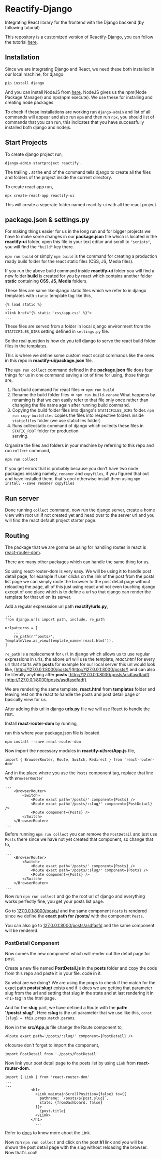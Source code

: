 # Reactify-Django
Integrating React library for the frontend with the Django backend (by following tutorial)

This repository is a customized version of [Reactify-Django](https://github.com/codingforentrepreneurs/Reactify-Django), you can follow the tutorial [here](https://www.youtube.com/watch?v=AHhQRHE8IR8).

## Installation
Since we are integrating Django and React, we need these both installed in our local machine, for django

```
pip install django
```

And you can install NodeJS from [here](https://nodejs.org/en/). NodeJS gives us the npm(Node Package 
Manager) and npx(npm execute). We use these for installing and creating node packages.

To check if these installations are working run `django-admin` and list of all commands will appear and also
run `npm` and then run `npx`, you should list of commands that you can run, this indicates that you have successfully installed both django and nodejs.

## Start Projects
To create django project run,

`django-admin startproject reactify .`

The trailing **.** at the end of the command tells django to create all the files and folders of the project 
inside the current directory.

To create react app run,

`npx create-react-app reactify-ui`

This will create a seperate folder named reactify-ui with all the react project.

## package.json & settings.py
For making things easier for us in the long run and for bigger projects we have to make some changes in our
**package.json** file which is located in the **reactify-ui** folder, open this file in your text editor and
scroll to `"scripts"`, you will find the `"build"` key there.

`npm run build` or simply `npm build` is the command for creating a production ready build folder for the 
react static files (CSS, JS, Media files).

If you run the above build command inside **reactify-ui** folder you will find a new folder **build** is 
created for you by react which contains another folder **static** containing **CSS, JS, Media** folders.

These files are same like django static files which we refer to in django templates with `static` template
tag like this,

```
{% load static %}
...
<link href="{% static 'css/app.css' %}">
...
```

These files are served from a folder in local django environment from the `STATICFILES_DIRS` setting defined 
in `settings.py` file.

So the real question is how do you tell django to serve the react build folder files in the templates.

This is where we define some custom react script commands like the ones in this repo in **reactify-ui/package.json** file.

The `npm run collect` command defined in the **package.json** file does four things for us in one command
saving a lot of time for using, those things are,

1. Run build command for react files => `npm run build`
2. Rename the build folder files => `npm run build-rename`
	What happens by renaming is that we can easily refer to that file only once rather than changing the file name again after running build command.
3. Copying the build folder files into django's `STATICFILES_DIRS` folder.
	`npm run copy-buildfiles` copies the files into respective folders inside `staticfiles` folder (we use staticfiles folder)
4. Runs collecstatic command of django which collects these files in `STATIC_ROOT` folder for production 	
	serving.

Organize the files and folders in your machine by referring to this repo and run `collect` command,

`npm run collect`

If you get errors that is probably because you don't have two node packages missing namely, `renamer` and 
`copyfiles`, if you figured that out and have installed them, that's cool otherwise install them using
`npm install --save renamer copyfiles`

## Run server
Done running `collect` command, now run the django server, create a home view with root url if not created
yet and head over to the server url and you will find the react default project starter page.

## Routing
The package that we are gonna be using for handling routes in react is [react-router-dom](https://github.com/ReactTraining/react-router#readme).

There are many other packages which can handle the same thing for us.

So using react-router-dom is very easy. We will be using it to handle post detail page, for 
example if user clicks on the link of the post from the posts list page we can simply route
the browser to the post detail page without reloading the page, all of this just using react
and not even touching django except of one place which is to define a url so that django can
render the template for that url on its server.

Add a regular expresssion url path **reactify/urls.py**,

```
...
from django.urls import path, include, re_path

urlpatterns = [
	...
    re_path(r'^posts/', TemplateView.as_view(template_name='react.html')),
]

```

`re_path` is a replacement for `url` in django which allows us to use regular expressions in
urls, the above url will use the template, *react.html* for every url that starts with **posts**
for example for our local server this url would look like, [http://127.0.0.1:8000/posts/](http://127.0.0.1:8000/posts/) and can also be literally anything after **posts** [http://127.0.0.1:8000/posts/asdfasdfadf](http://127.0.0.1:8000/posts/asdfasdfadf).

We are rendering the same template, **react.html** from **templates** folder and leaving rest
on the react to handle the posts and post detail page or basically view for us.

After adding this url in django **urls.py** file we will use React to handle the rest.

Install **react-router-dom** by running,

run this where your package.json file is located.
```
npm install --save react-router-dom
```

Now import the necessary modules in **reactify-ui/src/App.js** file,

```
import { BrowserRouter, Route, Switch, Redirect } from 'react-router-dom'
```

And in the place where you use the `Posts` component tag, replace that line with `BrowserRouter`

```
...
	<BrowserRouter>
		<Switch>
			<Route exact path='/posts/' component={Posts} />
			<Route exact path='/posts/:slug/' component={PostDetail} />
			<Route component={Posts} />
		</Switch>
	</BrowserRouter>
...
```

Before running `npm run collect` you can remove the `PostDetail` and just use `Posts` there 
since we have not yet created that component, so change that to,

```
...
	<BrowserRouter>
		<Switch>
			<Route exact path='/posts/' component={Posts} />
			<Route exact path='/posts/:slug/' component={Posts} />
			<Route component={Posts} />
		</Switch>
	</BrowserRouter>
...
```

Now run `npm run collect` and go the root url of django and everything works perfectly fine, 
you get your posts list page.

Go to [127.0.0.1:8000/posts/](http://127.0.0.1:8000/posts/) and the same component `Posts` is
rendered since we define the **exact path for /posts/** with the component `Posts`.

You can also go to [127.0.0.1:8000/posts/asdfasfd](http://127.0.0.1:8000/posts/asdfasfd) and 
the same component will be rendered.

### PostDetail Component
Now comes the new component which will render out the detail page for post.

Create a new file named **PostDetail.js** in the **posts** folder and copy the code from this
repo and paste it in your file.
code in it.

So what are we doing? We are using the props to check if the match for the exact path
**posts/:slug/** exists and if it does we are getting that parameter slug from the url and
setting that slug in the state and at last rendering it in `<h1>` tag in the html page.

And for the **slug** part, we have defined a Route with the **path: '/posts/:slug/'**. Here
**:slug** is the url parameter that we use like this, `const {slug} = this.props.match.params`.

Now in the **src/App.js** file change the Route component to,

```
<Route exact path='/posts/:slug/' component={PostDetail} />
```

ofcourse don't forget to import the component,

```
import PostDetail from './posts/PostDetail'
```

Now link your post detail page to the posts list by using `Link` from **react-router-dom**.

```
import { Link } from 'react-router-dom'
...
...
		    <h1>
              <Link maintainScrollPosition={false} to={{
                pathname: `/posts/${post.slug}`,
                state: {fromDashboard: false}
              }}>
                {post.title}
              </Link>
            </h1>
              ...
```

Refer to [docs](https://reacttraining.com/react-router/) to know more about the Link.

Now run `npm run collect` and click on the post **h1** link and you will be shown the post
detail page with the slug without reloading the browser. Now that's cool!
